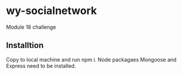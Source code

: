 # wy-socialnetwork
Module 18 challenge


 ## Installtion
 Copy to local machine and run npm i. Node packagaes Mongoose and Express need to be installed. 